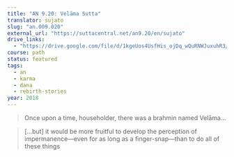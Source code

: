 ```yaml
---
title: "AN 9.20: Velāma Sutta"
translator: sujato
slug: "an.009.020"
external_url: "https://suttacentral.net/an9.20/en/sujato"
drive_links:
  - "https://drive.google.com/file/d/1kgeUos4UsfHis_ojDq_wQuRNWJuxuhR3/view?usp=drivesdk"
course: path
status: featured
tags:
  - an
  - karma
  - dana
  - rebirth-stories
year: 2018
---
```


> Once upon a time, householder, there was a brahmin named Velāma...

> [...but] it would be more fruitful to develop the perception of impermanence—even for as long as a finger-snap—than to do all of these things
